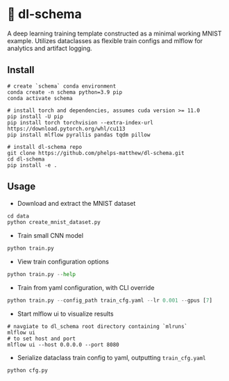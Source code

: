 # &#127796; dl-schema
A deep learning training template constructed as a minimal working MNIST example. Utilizes dataclasses as flexible train configs and mlflow for analytics and artifact logging.

## Install
```
# create `schema` conda environment
conda create -n schema python=3.9 pip
conda activate schema

# install torch and dependencies, assumes cuda version >= 11.0
pip install -U pip
pip install torch torchvision --extra-index-url https://download.pytorch.org/whl/cu113
pip install mlflow pyrallis pandas tqdm pillow

# install dl-schema repo
git clone https://github.com/phelps-matthew/dl-schema.git
cd dl-schema
pip install -e .
```

## Usage
* Download and extract the MNIST dataset
```python
cd data
python create_mnist_dataset.py
```
* Train small CNN model
```python
python train.py
```
* View train configuration options
```python
python train.py --help
```
* Train from yaml configuration, with CLI override
```python
python train.py --config_path train_cfg.yaml --lr 0.001 --gpus [7]
```
* Start mlflow ui to visualize results
```
# navgiate to dl_schema root directory containing `mlruns`
mlflow ui
# to set host and port
mlflow ui --host 0.0.0.0 --port 8080
```
* Serialize dataclass train config to yaml, outputting `train_cfg.yaml`
```python
python cfg.py
```

